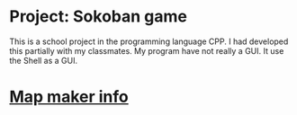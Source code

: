 # Project: Sokoban game

This is a school project in the programming language CPP. I had developed this partially with my classmates. My program have not really a GUI. It use the Shell as a GUI.

# [Map maker info](MapMakerInfo.md)